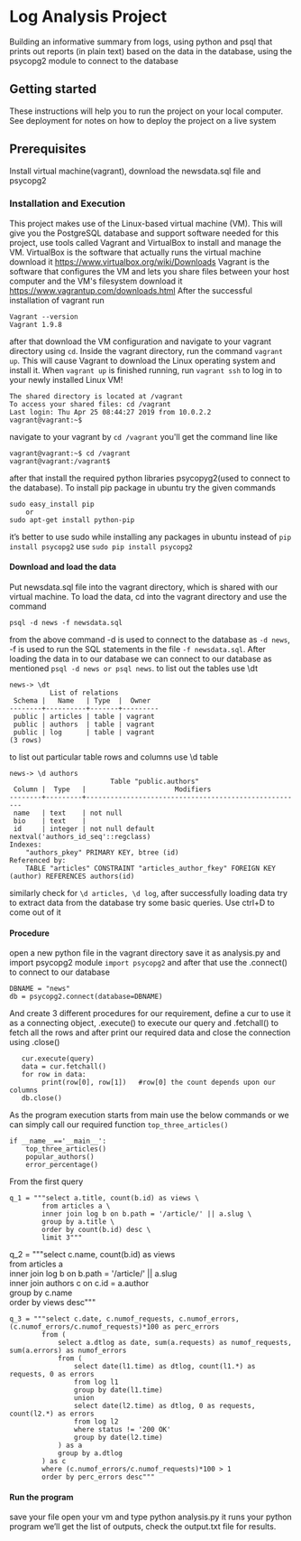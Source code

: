 # Log Analysis Project
Building an informative summary from logs, using python and psql that prints out reports (in plain text) based on the data in the database, using the psycopg2 module to connect to the database
## Getting started
These instructions will help you to run the project on your local computer. See deployment for notes on how to deploy the project on a live system 
## Prerequisites
Install virtual machine(vagrant), download the newsdata.sql file and psycopg2
### Installation and Execution
This project makes use of the Linux-based virtual machine (VM). This will give you the PostgreSQL database and support software needed for this project, use tools called Vagrant and VirtualBox to install and manage the VM. VirtualBox is the software that actually runs the virtual machine download it https://www.virtualbox.org/wiki/Downloads
Vagrant is the software that configures the VM and lets you share files between your host computer and the VM's filesystem download it https://www.vagrantup.com/downloads.html
After the successful installation of vagrant run 
```
Vagrant --version
Vagrant 1.9.8
```
after that download the VM configuration and navigate to your vagrant directory using `cd`. Inside the vagrant directory, run the command `vagrant up`. This will cause Vagrant to download the Linux operating system and install it. 
When `vagrant up` is finished running, run `vagrant ssh` to log in to your newly installed Linux VM!
```
The shared directory is located at /vagrant
To access your shared files: cd /vagrant
Last login: Thu Apr 25 08:44:27 2019 from 10.0.2.2
vagrant@vagrant:~$
``` 
navigate to your vagrant by `cd /vagrant` you'll get the command line like
```
vagrant@vagrant:~$ cd /vagrant
vagrant@vagrant:/vagrant$
```
after that install the required python libraries psycopyg2(used to connect to the database). To install pip package in ubuntu try the given commands
```
sudo easy_install pip
	or
sudo apt-get install python-pip
```
it’s better to use sudo while installing any packages in ubuntu instead of `pip install psycopg2` use `sudo pip install psycopg2`
#### Download and load the data
Put newsdata.sql file into the vagrant directory, which is shared with our virtual machine. To load the data, cd into the vagrant directory and use the command 
```
psql -d news -f newsdata.sql
```
from the above command -d is used to connect to the database as `-d news`, -f is used to run the SQL statements in the file `-f newsdata.sql`. After loading the data in to our database we can connect to our database as mentioned `psql -d news or psql news`.
to list out the tables use \dt
```
news-> \dt
          List of relations
 Schema |   Name   | Type  |  Owner
--------+----------+-------+---------
 public | articles | table | vagrant
 public | authors  | table | vagrant
 public | log      | table | vagrant
(3 rows)
```
to list out particular table rows and columns use \d table
```
news-> \d authors
                         Table "public.authors"
 Column |  Type   |                      Modifiers
--------+---------+------------------------------------------------------
 name   | text    | not null
 bio    | text    |
 id     | integer | not null default nextval('authors_id_seq'::regclass)
Indexes:
    "authors_pkey" PRIMARY KEY, btree (id)
Referenced by:
    TABLE "articles" CONSTRAINT "articles_author_fkey" FOREIGN KEY (author) REFERENCES authors(id)
```
similarly check for `\d articles, \d log`, after successfully loading data try to extract data from the database try some basic queries. Use ctrl+D to come out of it
#### Procedure
open a new python file in the vagrant directory save it as analysis.py and import psycopg2 module `import psycopg2` and after that use the .connect() to connect to our database
```
DBNAME = "news"
db = psycopg2.connect(database=DBNAME)
```
And create 3 different procedures for our requirement, define a cur to use it as a connecting object, .execute() to execute our query and .fetchall() to fetch all the rows and after print our required data and close the connection using .close() 
```cur = db.cursor()
   cur.execute(query)
   data = cur.fetchall()
   for row in data:
   		print(row[0], row[1])	#row[0] the count depends upon our columns 
   db.close()
```
As the program execution starts from main use the below commands or we can simply call our required function `top_three_articles()`
```
if __name__=='__main__':
    top_three_articles()
    popular_authors()
    error_percentage()
```
From the first query
``` 
q_1 = """select a.title, count(b.id) as views \
		from articles a \
		inner join log b on b.path = '/article/' || a.slug \
		group by a.title \
		order by count(b.id) desc \
		limit 3"""
```
q_2 = """select c.name, count(b.id) as views \
		from articles a \
		inner join log b on b.path = '/article/' || a.slug \
		inner join authors c on c.id = a.author \
		group by c.name \
		order by views desc""" 
```
q_3 = """select c.date, c.numof_requests, c.numof_errors, (c.numof_errors/c.numof_requests)*100 as perc_errors
		from (
			select a.dtlog as date, sum(a.requests) as numof_requests, sum(a.errors) as numof_errors
			from (
				select date(l1.time) as dtlog, count(l1.*) as requests, 0 as errors
				from log l1
				group by date(l1.time)
				union
				select date(l2.time) as dtlog, 0 as requests, count(l2.*) as errors
				from log l2
				where status != '200 OK'
				group by date(l2.time)
			) as a
			group by a.dtlog 
		) as c 
		where (c.numof_errors/c.numof_requests)*100 > 1 
		order by perc_errors desc"""
```
#### Run the program
save your file open your vm and type python analysis.py it runs your python program  we’ll get the list of outputs, check the output.txt file for results.

